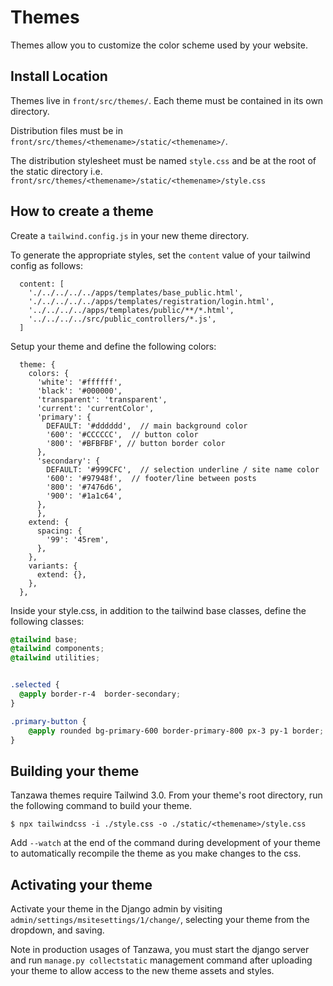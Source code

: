 # Themes

Themes allow you to customize the color scheme used by your website.

## Install Location

Themes live in `front/src/themes/`.  Each theme must be contained in its own directory. 

Distribution files must be in `front/src/themes/<themename>/static/<themename>/`.

The distribution stylesheet must be named `style.css` and be at the root of the static directory i.e. `front/src/themes/<themename>/static/<themename>/style.css`

## How to create a theme

Create a `tailwind.config.js` in your new theme directory. 


To generate the appropriate styles, set the `content` value of your tailwind config as follows:

```
  content: [
    './../../../../apps/templates/base_public.html',
    './../../../../apps/templates/registration/login.html',
    '../../../../apps/templates/public/**/*.html',
    '../../../../src/public_controllers/*.js',
  ]
```

Setup your theme and define the following colors:

```
  theme: {
    colors: {
      'white': '#ffffff',
      'black': '#000000',
      'transparent': 'transparent',
      'current': 'currentColor',
      'primary': {
        DEFAULT: '#dddddd',  // main background color
        '600': '#CCCCCC',  // button color
        '800': '#BFBFBF', // button border color
      },
      'secondary': {
        DEFAULT: '#999CFC',  // selection underline / site name color 
        '600': '#97948f',  // footer/line between posts
        '800': '#7476d6',  
        '900': '#1a1c64',
      },
      },
    extend: {
      spacing: {
        '99': '45rem',
      },
    },
    variants: {
      extend: {},
    },
  },
```

Inside your style.css, in addition to the tailwind base classes, define the following classes:

```css
@tailwind base;
@tailwind components;
@tailwind utilities;


.selected {
  @apply border-r-4  border-secondary;
}

.primary-button {
    @apply rounded bg-primary-600 border-primary-800 px-3 py-1 border;
}
```

## Building your theme

Tanzawa themes require Tailwind 3.0. From your theme's root directory, run the following command to build your theme.

```
$ npx tailwindcss -i ./style.css -o ./static/<themename>/style.css
```

Add `--watch` at the end of the command during development of your theme to automatically recompile the theme as you make changes to the css.

 
## Activating your theme

Activate your theme in the Django admin by visiting `admin/settings/msitesettings/1/change/`, selecting your theme from the dropdown, and saving.
 
Note in production usages of Tanzawa, you must start the django server and run `manage.py collectstatic` management command after uploading your theme to allow access to the new theme assets and styles.